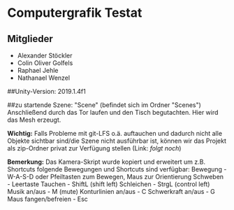 # Computergrafik Testat

## Mitglieder
- Alexander Stöckler
- Colin Oliver Golfels
- Raphael Jehle
- Nathanael Wenzel

##Unity-Version: 2019.1.4f1

##zu startende Szene:
"Scene" (befindet sich im Ordner "Scenes")
Anschließend durch das Tor laufen und den Tisch begutachten.
Hier wird das Mesh erzeugt.

**Wichtig:**
Falls Probleme mit git-LFS o.ä. auftauchen und dadurch nicht alle Objekte sichtbar sind/die Szene nicht ausführbar ist, können wir das Projekt als zip-Ordner privat zur Verfügung stellen (Link: *folgt noch*)

**Bemerkung:**
Das Kamera-Skript wurde kopiert und erweitert um z.B. Shortcuts
folgende Bewegungen und Shortcuts sind verfügbar:
Bewegung - W-A-S-D oder Pfeiltasten zum Bewegen, Maus zur Orientierung
Schweben - Leertaste
Tauchen - ShiftL (shift left)
Schleichen - StrgL (control left)
Musik an/aus - M (mute)
Konturlinien an/aus - C
Schwerkraft an/aus - G
Maus fangen/befreien - Esc